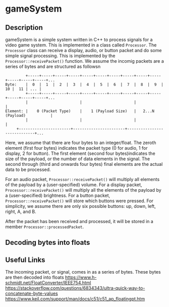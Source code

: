 # gameSystem

## Description

gameSystem is a simple system written in C++ to process signals for a
video game system. This is implemented in a class called
`Processor`. The `Processor` class can receive a display, audio, or
button packet and do some simple signal processing. This is
implemented by the `Processor::receivePacket()` function. We assume the incomig packets
are a series of bytes and are structured as followsn

```
         +-----+-----+-----+-----+-----+-----+-----+-----+-----+-----+-----+-----+-----+...
Byte:    |  0  |  1  |  2  |  3  |  4  |  5  |  6  |  7  |  8  |  9  |  10 |  11 | ... |
         +-----+-----+-----+-----+-----+-----+-----+-----+-----+-----+-----+-----+-----+...
         |                       |                       |                             |
Element: |    0 (Packet Type)    |    1 (Payload Size)   |   2...N (Payload)           |
         |                       |                       |                             |
	 +-----------------------+-----------------------+-----------------------------+...
```
Here, we assume that there are four bytes to an integer/float.
The zeroth element (first four bytes) indicates the packet type (0 for audio, 1 for display, 2 for button).
The first element (second four bytes)indicates the size of the payload, or the number of data elements in the signal.
The second through (third and onwards four bytes) final elements are the actual data to be processed.

For an audio packet, `Processor::receivePacket()`  will multiply all elements of the payload by a (user-specified) volume.
For a display packet, `Processor::receivePacket()` will multiply all the elements of the payload by a (user-specified) brightness.
For a button packet, `Processor::receivePacket()` will store which buttons were pressed. For simplicity, we assume there are only six possible buttons: up, down, left, right, A, and B.

After the packet has been received and processed, it will be stored in a member `Processor::processedPacket`.

## Decoding bytes into floats

## Useful Links

The incoming packet, or signal, comes in as a series of bytes.
These bytes are then decoded into floats
https://www.h-schmidt.net/FloatConverter/IEEE754.html
https://stackoverflow.com/questions/6834343/ultra-quick-way-to-concatenate-byte-values
https://www.keil.com/support/man/docs/c51/c51_ap_floatingpt.htm
